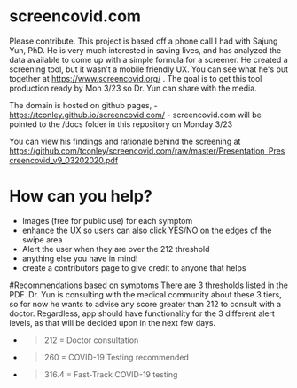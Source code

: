 # screencovid.com



Please contribute. This project is based off a phone call I had with Sajung Yun, PhD. He is very much interested in saving lives, and has analyzed the data available to come up with a simple formula for a screener.  He created a screening tool, but it wasn't a mobile friendly UX. You can see what he's put together at https://www.screencovid.org/ . The goal is to get this tool production ready by Mon 3/23 so Dr. Yun can share with the media. 

The domain is hosted on github pages, - https://tconley.github.io/screencovid.com/ - screencovid.com will be pointed to the /docs folder in this repository on Monday 3/23

You can view his findings and rationale behind the screening at https://github.com/tconley/screencovid.com/raw/master/Presentation_Prescreencovid_v9_03202020.pdf

# How can you help?
* Images (free for public use) for each symptom
* enhance the UX so users can also click YES/NO on the edges of the swipe area
* Alert the user when they are over the 212 threshold
* anything else you have in mind!
* create a contributors page to give credit to anyone that helps

#Recommendations based on symptoms
There are 3 thresholds listed in the PDF. Dr. Yun is consulting with the medical community about these 3 tiers, so for now he wants to advise any score greater than 212 to consult with a doctor.  Regardless, app should have functionality for the 3 different alert levels, as that will be decided upon in the next few days.
* > 212 = Doctor consultation
* > 260 = COVID-19 Testing recommended
* > 316.4 = Fast-Track COVID-19 testing

